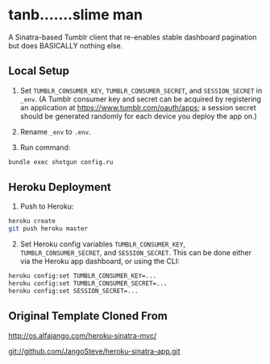 # tanb.......slime man

A Sinatra-based Tumblr client that re-enables stable dashboard pagination but does BASICALLY nothing else.

## Local Setup

1. Set `TUMBLR_CONSUMER_KEY`, `TUMBLR_CONSUMER_SECRET`, and `SESSION_SECRET` in `_env`. (A Tumblr consumer key and secret can be acquired by registering an application at <https://www.tumblr.com/oauth/apps>; a session secret should be generated randomly for each device you deploy the app on.)

2. Rename `_env` to `.env`.

3. Run command:

```bash
bundle exec shotgun config.ru
```

## Heroku Deployment

1. Push to Heroku:

```bash
heroku create
git push heroku master
```

2. Set Heroku config variables `TUMBLR_CONSUMER_KEY`, `TUMBLR_CONSUMER_SECRET`, and `SESSION_SECRET`. This can be done either via the Heroku app dashboard, or using the CLI:

```bash
heroku config:set TUMBLR_CONSUMER_KEY=...
heroku config:set TUMBLR_CONSUMER_SECRET=...
heroku config:set SESSION_SECRET=...
```

## Original Template Cloned From

<http://os.alfajango.com/heroku-sinatra-mvc/>

<git://github.com/JangoSteve/heroku-sinatra-app.git>
